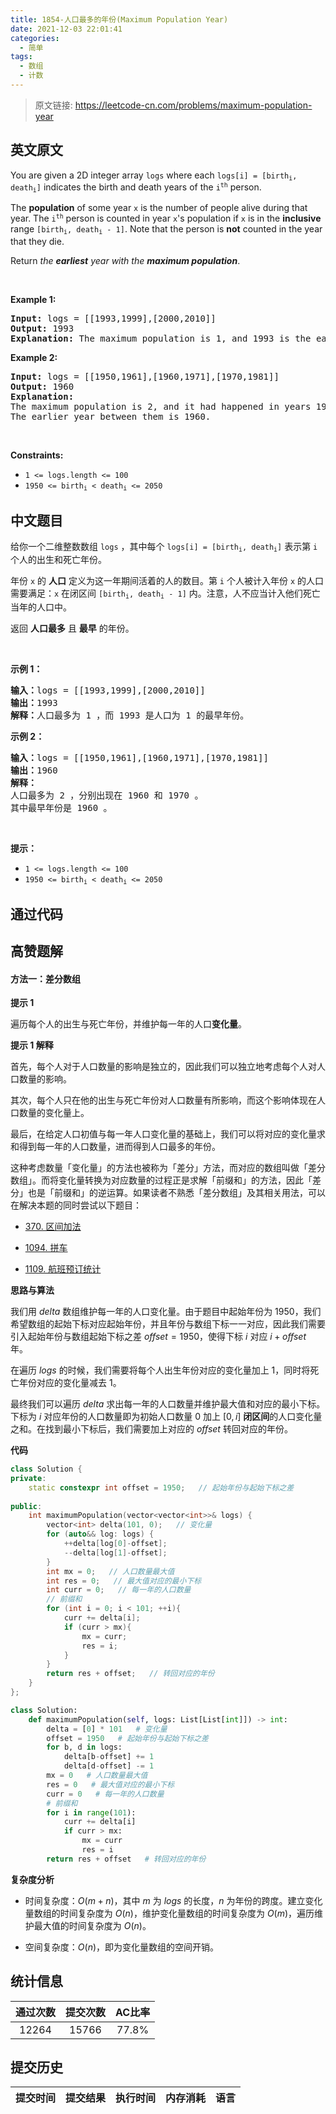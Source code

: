 ```yaml
---
title: 1854-人口最多的年份(Maximum Population Year)
date: 2021-12-03 22:01:41
categories:
  - 简单
tags:
  - 数组
  - 计数
---
```


> 原文链接: https://leetcode-cn.com/problems/maximum-population-year


## 英文原文
<div><p>You are given a 2D integer array <code>logs</code> where each <code>logs[i] = [birth<sub>i</sub>, death<sub>i</sub>]</code> indicates the birth and death years of the <code>i<sup>th</sup></code> person.</p>

<p>The <strong>population</strong> of some year <code>x</code> is the number of people alive during that year. The <code>i<sup>th</sup></code> person is counted in year <code>x</code>&#39;s population if <code>x</code> is in the <strong>inclusive</strong> range <code>[birth<sub>i</sub>, death<sub>i</sub> - 1]</code>. Note that the person is <strong>not</strong> counted in the year that they die.</p>

<p>Return <em>the <strong>earliest</strong> year with the <strong>maximum population</strong></em>.</p>

<p>&nbsp;</p>
<p><strong>Example 1:</strong></p>

<pre>
<strong>Input:</strong> logs = [[1993,1999],[2000,2010]]
<strong>Output:</strong> 1993
<strong>Explanation:</strong> The maximum population is 1, and 1993 is the earliest year with this population.
</pre>

<p><strong>Example 2:</strong></p>

<pre>
<strong>Input:</strong> logs = [[1950,1961],[1960,1971],[1970,1981]]
<strong>Output:</strong> 1960
<strong>Explanation:</strong> 
The maximum population is 2, and it had happened in years 1960 and 1970.
The earlier year between them is 1960.</pre>

<p>&nbsp;</p>
<p><strong>Constraints:</strong></p>

<ul>
	<li><code>1 &lt;= logs.length &lt;= 100</code></li>
	<li><code>1950 &lt;= birth<sub>i</sub> &lt; death<sub>i</sub> &lt;= 2050</code></li>
</ul>
</div>

## 中文题目
<div><p>给你一个二维整数数组 <code>logs</code> ，其中每个 <code>logs[i] = [birth<sub>i</sub>, death<sub>i</sub>]</code> 表示第 <code>i</code> 个人的出生和死亡年份。</p>

<p>年份 <code>x</code> 的 <strong>人口</strong> 定义为这一年期间活着的人的数目。第 <code>i</code> 个人被计入年份 <code>x</code> 的人口需要满足：<code>x</code> 在闭区间 <code>[birth<sub>i</sub>, death<sub>i</sub> - 1]</code> 内。注意，人不应当计入他们死亡当年的人口中。</p>

<p>返回 <strong>人口最多</strong> 且 <strong>最早</strong> 的年份。</p>

<p> </p>

<p><strong>示例 1：</strong></p>

<pre><strong>输入：</strong>logs = [[1993,1999],[2000,2010]]
<strong>输出：</strong>1993
<strong>解释：</strong>人口最多为 1 ，而 1993 是人口为 1 的最早年份。
</pre>

<p><strong>示例 2：</strong></p>

<pre><strong>输入：</strong>logs = [[1950,1961],[1960,1971],[1970,1981]]
<strong>输出：</strong>1960
<strong>解释：</strong> 
人口最多为 2 ，分别出现在 1960 和 1970 。
其中最早年份是 1960 。</pre>

<p> </p>

<p><strong>提示：</strong></p>

<ul>
	<li><code>1 &lt;= logs.length &lt;= 100</code></li>
	<li><code>1950 &lt;= birth<sub>i</sub> &lt; death<sub>i</sub> &lt;= 2050</code></li>
</ul>
</div>

## 通过代码
<RecoDemo>
</RecoDemo>


## 高赞题解
#### 方法一：差分数组

**提示 $1$**

遍历每个人的出生与死亡年份，并维护每一年的人口**变化量**。

**提示 $1$ 解释**

首先，每个人对于人口数量的影响是独立的，因此我们可以独立地考虑每个人对人口数量的影响。

其次，每个人只在他的出生与死亡年份对人口数量有所影响，而这个影响体现在人口数量的变化量上。

最后，在给定人口初值与每一年人口变化量的基础上，我们可以将对应的变化量求和得到每一年的人口数量，进而得到人口最多的年份。

这种考虑数量「变化量」的方法也被称为「差分」方法，而对应的数组叫做「差分数组」。而将变化量转换为对应数量的过程正是求解「前缀和」的方法，因此「差分」也是「前缀和」的逆运算。如果读者不熟悉「差分数组」及其相关用法，可以在解决本题的同时尝试以下题目：

- [370. 区间加法](https://leetcode-cn.com/problems/range-addition/)

- [1094. 拼车](https://leetcode-cn.com/problems/car-pooling/)

- [1109. 航班预订统计](https://leetcode-cn.com/problems/corporate-flight-bookings/)


**思路与算法**

我们用 $\textit{delta}$ 数组维护每一年的人口变化量。由于题目中起始年份为 $1950$，我们希望数组的起始下标对应起始年份，并且年份与数组下标一一对应，因此我们需要引入起始年份与数组起始下标之差 $\textit{offset} = 1950$，使得下标 $i$ 对应 $i + \textit{offset}$ 年。

在遍历 $\textit{logs}$ 的时候，我们需要将每个人出生年份对应的变化量加上 $1$，同时将死亡年份对应的变化量减去 $1$。

最终我们可以遍历 $\textit{delta}$ 求出每一年的人口数量并维护最大值和对应的最小下标。下标为 $i$ 对应年份的人口数量即为初始人口数量 $0$ 加上 $[0, i]$ **闭区间**的人口变化量之和。在找到最小下标后，我们需要加上对应的 $\textit{offset}$ 转回对应的年份。

**代码**

```C++ [sol1-C++]
class Solution {
private:
    static constexpr int offset = 1950;   // 起始年份与起始下标之差
    
public:
    int maximumPopulation(vector<vector<int>>& logs) {
        vector<int> delta(101, 0);   // 变化量
        for (auto&& log: logs) {
            ++delta[log[0]-offset];
            --delta[log[1]-offset];
        }
        int mx = 0;   // 人口数量最大值
        int res = 0;   // 最大值对应的最小下标
        int curr = 0;   // 每一年的人口数量
        // 前缀和
        for (int i = 0; i < 101; ++i){
            curr += delta[i];
            if (curr > mx){
                mx = curr;
                res = i;
            }
        }
        return res + offset;   // 转回对应的年份
    }
};
```


```Python [sol1-Python3]
class Solution:
    def maximumPopulation(self, logs: List[List[int]]) -> int:
        delta = [0] * 101   # 变化量
        offset = 1950   # 起始年份与起始下标之差
        for b, d in logs:
            delta[b-offset] += 1
            delta[d-offset] -= 1
        mx = 0   # 人口数量最大值
        res = 0   # 最大值对应的最小下标
        curr = 0   # 每一年的人口数量
        # 前缀和
        for i in range(101):
            curr += delta[i]
            if curr > mx:
                mx = curr
                res = i
        return res + offset   # 转回对应的年份
```

**复杂度分析**

- 时间复杂度：$O(m + n)$，其中 $m$ 为 $\textit{logs}$ 的长度，$n$ 为年份的跨度。建立变化量数组的时间复杂度为 $O(n)$，维护变化量数组的时间复杂度为 $O(m)$，遍历维护最大值的时间复杂度为 $O(n)$。

- 空间复杂度：$O(n)$，即为变化量数组的空间开销。

## 统计信息
| 通过次数 | 提交次数 | AC比率 |
| :------: | :------: | :------: |
|    12264    |    15766    |   77.8%   |

## 提交历史
| 提交时间 | 提交结果 | 执行时间 |  内存消耗  | 语言 |
| :------: | :------: | :------: | :--------: | :--------: |
